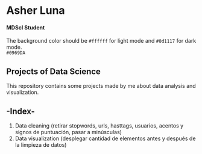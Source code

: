 # Asher Luna
#### MDScI Student
The background color should be `#ffffff` for light mode and `#0d1117` for dark mode.<br>
`#0969DA`


## Projects of Data Science
This repository contains some projects made by me about data analysis and visualization.

## -Index-
1. Data cleaning (retirar stopwords, urls, hasttags, usuarios, acentos y signos de puntuación, pasar a minúsculas)
2. Data visualization (desplegar cantidad de elementos antes y después de la limpieza de datos)
